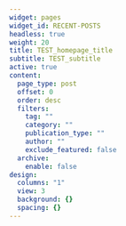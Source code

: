 ```yaml
---
widget: pages
widget_id: RECENT-POSTS
headless: true
weight: 20
title: TEST_homepage_title
subtitle: TEST_subtitle
active: true
content:
  page_type: post
  offset: 0
  order: desc
  filters:
    tag: ""
    category: ""
    publication_type: ""
    author: ""
    exclude_featured: false
  archive:
    enable: false
design:
  columns: "1"
  view: 3
  background: {}
  spacing: {}
---
```

